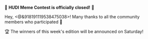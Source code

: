 <!--
TITOLO:  Closing - Thursday at 21:00 CET
CANALE: #memes
QUANDO: Wednesday, 19 UTC
-->

🏁 **HUDI Meme Contest is officially closed!** 🏁

Hey, <@&918191119538475038>!
Many thanks to all the community members who participated 🙏

🏆 The winners of this week's edition will be announced on Saturday!